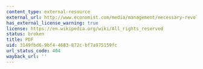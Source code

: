```yaml
---
content_type: external-resource
external_url: http://www.economist.com/media/management/necessary-revolution-senge-uk-e.pdf
has_external_license_warning: true
license: https://en.wikipedia.org/wiki/All_rights_reserved
status: broken
title: PDF
uid: 3149fbd6-9bf4-4683-872c-bf7a975159fc
url_status_code: 404
wayback_url: ''
---
```

